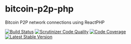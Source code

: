# bitcoin-p2p-php
Bitcoin P2P network connections using ReactPHP

[![Build Status](https://travis-ci.org/Bit-Wasp/bitcoin-p2p-php.svg?branch=master)](https://travis-ci.org/Bit-Wasp/bitcoin-p2p-php)
[![Scrutinizer Code Quality](https://scrutinizer-ci.com/g/Bit-Wasp/bitcoin-p2p-php/badges/quality-score.png?b=master)](https://scrutinizer-ci.com/g/Bit-Wasp/bitcoin-p2p-php/?branch=master)
[![Code Coverage](https://scrutinizer-ci.com/g/Bit-Wasp/bitcoin-p2p-php/badges/coverage.png?b=master)](https://scrutinizer-ci.com/g/Bit-Wasp/bitcoin-p2p-php/?branch=master)
[![Latest Stable Version](https://poser.pugx.org/bitwasp/bitcoin-p2p/v/stable.png)](https://packagist.org/packages/bitwasp/bitcoin-p2p)
